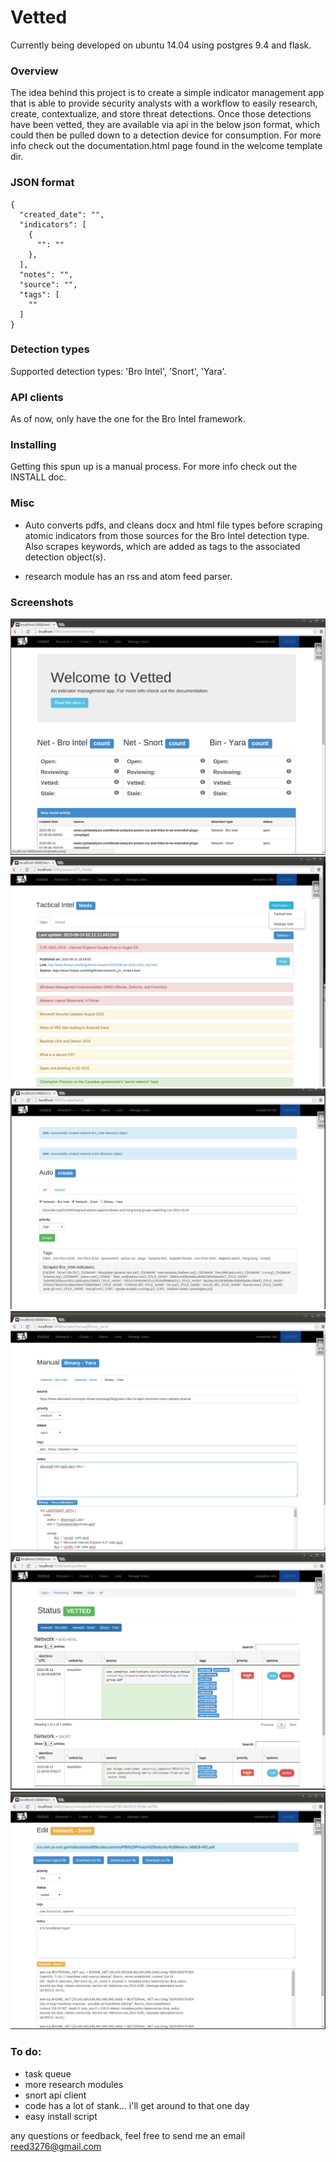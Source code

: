# Vetted

Currently being developed on ubuntu 14.04 using postgres 9.4 and flask.

### Overview

The idea behind this project is to create a simple indicator management app that is able to provide security analysts with a workflow to easily research, create, contextualize, and store threat detections. Once those detections have been vetted, they are available via api in the below json format, which could then be pulled down to a detection device for consumption. For more info check out the documentation.html page found in the welcome template dir.  

### JSON format

```
{
  "created_date": "", 
  "indicators": [
    {
      "": ""
    }, 
  ],
  "notes": "", 
  "source": "", 
  "tags": [
    ""
  ]
}
```

### Detection types

Supported detection types: 'Bro Intel', 'Snort', 'Yara'.

### API clients

As of now, only have the one for the Bro Intel framework.

### Installing

Getting this spun up is a manual process. For more info check out the INSTALL doc.

### Misc

- Auto converts pdfs, and cleans docx and html file types before scraping atomic indicators from those sources for the Bro Intel detection type. Also scrapes keywords, which are added as tags to the associated detection object(s).

- research module has an rss and atom feed parser. 


### Screenshots

![welcome](./screens/welcome.png)
![feeds](./screens/feeds.png)
![auto_create](./screens/auto_create.png)
![manual](./screens/manual.png)
![vetted](./screens/vetted.png)
![editintel](./screens/editintel.png)

### To do:
- task queue
- more research modules
- snort api client 
- code has a lot of stank... i'll get around to that one day
- easy install script


any questions or feedback, feel free to send me an email reed3276@gmail.com

